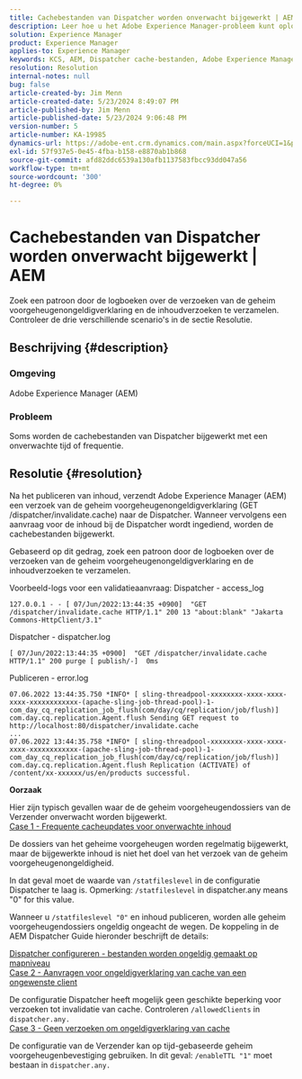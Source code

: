 ```yaml
---
title: Cachebestanden van Dispatcher worden onverwacht bijgewerkt | AEM
description: Leer hoe u het Adobe Experience Manager-probleem kunt oplossen waarbij Dispatcher-cachebestanden onverwachts worden bijgewerkt.
solution: Experience Manager
product: Experience Manager
applies-to: Experience Manager
keywords: KCS, AEM, Dispatcher cache-bestanden, Adobe Experience Manager, onverwacht bijgewerkt, Problemen oplossen, dispatcher.any
resolution: Resolution
internal-notes: null
bug: false
article-created-by: Jim Menn
article-created-date: 5/23/2024 8:49:07 PM
article-published-by: Jim Menn
article-published-date: 5/23/2024 9:06:48 PM
version-number: 5
article-number: KA-19985
dynamics-url: https://adobe-ent.crm.dynamics.com/main.aspx?forceUCI=1&pagetype=entityrecord&etn=knowledgearticle&id=0baf35e1-4519-ef11-9f8a-6045bd006268
exl-id: 57f937e5-0e45-4fba-b158-e8870ab1b868
source-git-commit: afd82ddc6539a130afb1137583fbcc93dd047a56
workflow-type: tm+mt
source-wordcount: '300'
ht-degree: 0%

---
```


# Cachebestanden van Dispatcher worden onverwacht bijgewerkt | AEM


Zoek een patroon door de logboeken over de verzoeken van de geheim voorgeheugenongeldigverklaring en de inhoudverzoeken te verzamelen. Controleer de drie verschillende scenario&#39;s in de sectie Resolutie.

## Beschrijving {#description}


### <b>Omgeving</b>

Adobe Experience Manager (AEM)

### <b>Probleem</b>

Soms worden de cachebestanden van Dispatcher bijgewerkt met een onverwachte tijd of frequentie.


## Resolutie {#resolution}


Na het publiceren van inhoud, verzendt Adobe Experience Manager (AEM) een verzoek van de geheim voorgeheugenongeldigverklaring (GET /dispatcher/invalidate.cache) naar de Dispatcher. Wanneer vervolgens een aanvraag voor de inhoud bij de Dispatcher wordt ingediend, worden de cachebestanden bijgewerkt.

Gebaseerd op dit gedrag, zoek een patroon door de logboeken over de verzoeken van de geheim voorgeheugenongeldigverklaring en de inhoudverzoeken te verzamelen.

Voorbeeld-logs voor een validatieaanvraag: Dispatcher - access_log<br>

```
127.0.0.1 - - [ 07/Jun/2022:13:44:35 +0900]  "GET /dispatcher/invalidate.cache HTTP/1.1" 200 13 "about:blank" "Jakarta Commons-HttpClient/3.1"
```

Dispatcher - dispatcher.log<br>

```
[ 07/Jun/2022:13:44:35 +0900]  "GET /dispatcher/invalidate.cache HTTP/1.1" 200 purge [ publish/-]  0ms
```

Publiceren - error.log<br>

```
07.06.2022 13:44:35.750 *INFO* [ sling-threadpool-xxxxxxxx-xxxx-xxxx-xxxx-xxxxxxxxxxxx-(apache-sling-job-thread-pool)-1-com_day_cq_replication_job_flush(com/day/cq/replication/job/flush)]  com.day.cq.replication.Agent.flush Sending GET request to http://localhost:80/dispatcher/invalidate.cache
...
07.06.2022 13:44:35.758 *INFO* [ sling-threadpool-xxxxxxxx-xxxx-xxxx-xxxx-xxxxxxxxxxxx-(apache-sling-job-thread-pool)-1-com_day_cq_replication_job_flush(com/day/cq/replication/job/flush)]  com.day.cq.replication.Agent.flush Replication (ACTIVATE) of /content/xx-xxxxxx/us/en/products successful.
```




<b>Oorzaak</b>

Hier zijn typisch gevallen waar de de geheim voorgeheugendossiers van de Verzender onverwacht worden bijgewerkt.
 <br>
<u>Case 1 - Frequente cacheupdates voor onverwachte inhoud</u>

De dossiers van het geheime voorgeheugen worden regelmatig bijgewerkt, maar de bijgewerkte inhoud is niet het doel van het verzoek van de geheim voorgeheugenongeldigheid.

In dat geval moet de waarde van `/statfileslevel` in de configuratie Dispatcher te laag is. Opmerking: `/statfileslevel` in dispatcher.any means &quot;0&quot; for this value.

Wanneer u `/statfileslevel "0"` en inhoud publiceren, worden alle geheim voorgeheugendossiers ongeldig ongeacht de wegen. De koppeling in de AEM Dispatcher Guide hieronder beschrijft de details:

[Dispatcher configureren - bestanden worden ongeldig gemaakt op mapniveau](https://experienceleague.adobe.com/docs/experience-manager-dispatcher/using/configuring/dispatcher-configuration.html#invalidating-files-by-folder-level)
 <br>
<u>Case 2 - Aanvragen voor ongeldigverklaring van cache van een ongewenste client</u>

De configuratie Dispatcher heeft mogelijk geen geschikte beperking voor verzoeken tot invalidatie van cache. Controleren `/allowedClients` in `dispatcher.any.`
 <br>
<u>Case 3 - Geen verzoeken om ongeldigverklaring van cache</u>

De configuratie van de Verzender kan op tijd-gebaseerde geheim voorgeheugenbevestiging gebruiken. In dit geval: `/enableTTL "1"` moet bestaan in `dispatcher.any.`
